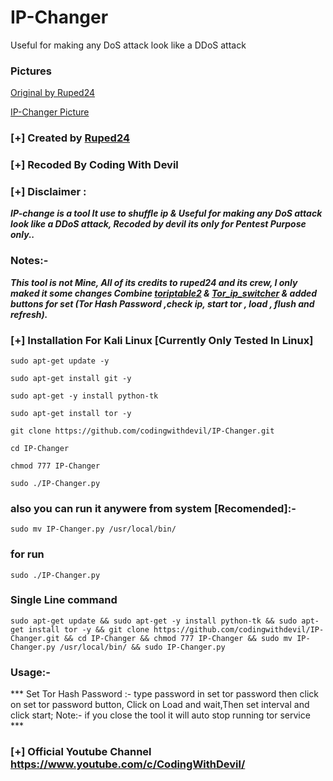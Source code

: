# IP-Changer
Useful for making any DoS attack look like a DDoS attack

### Pictures

[Original by Ruped24](https://drive.google.com/file/d/1bDm5B0HlMammlxZEhAFyGYbItqhZkMX2/view)

[IP-Changer Picture](https://drive.google.com/file/d/1Rcxwk4tQbIFZYLVCY2d9DH2hQLczkGYa/view)

### [+] Created by  [Ruped24](https://github.com/ruped24/) 

### [+] Recoded By Coding With Devil

### [+] Disclaimer :
***IP-change is a tool It use to shuffle ip & Useful for making any DoS attack look like a DDoS attack, Recoded by devil its only for Pentest Purpose only..***

### Notes:- 
***This tool is not Mine, All of its credits to ruped24 and its crew, I only maked it some changes 
    Combine [toriptable2](https://github.com/ruped24/toriptables2.git) & [Tor_ip_switcher](https://github.com/ruped24/tor_ip_switcher.git) & added buttons for set (Tor Hash Password ,check ip, 
    start tor , load , flush and refresh).***


### [+] Installation For Kali Linux [Currently Only Tested In Linux]

```sudo apt-get update -y```

```sudo apt-get install git -y```

```sudo apt-get -y install python-tk```

```sudo apt-get install tor -y```

```git clone https://github.com/codingwithdevil/IP-Changer.git```

```cd IP-Changer```

```chmod 777 IP-Changer```

```sudo ./IP-Changer.py```

### also you can run it anywere from system [Recomended]:-

```sudo mv IP-Changer.py /usr/local/bin/ ```

### for run 

```sudo ./IP-Changer.py```

### Single Line command

```sudo apt-get update && sudo apt-get -y install python-tk && sudo apt-get install tor -y && git clone https://github.com/codingwithdevil/IP-Changer.git && cd IP-Changer && chmod 777 IP-Changer && sudo mv IP-Changer.py /usr/local/bin/ && sudo IP-Changer.py```


### Usage:-
*** Set Tor Hash Password :- type password in set tor password then click on set tor password button, Click on Load and wait,Then set interval and click start; Note:- if you close the tool it will auto stop running tor service *** 

### [+] Official Youtube Channel https://www.youtube.com/c/CodingWithDevil/
